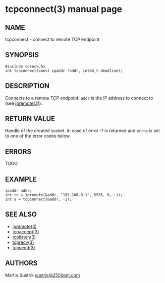 # tcpconnect(3) manual page

## NAME

tcpconnect - connect to remote TCP endpoint

## SYNOPSIS

```
#include <dsock.h>
int tcpconnect(const ipaddr *addr, int64_t deadline);
```

## DESCRIPTION

Connects to a remote TCP endpoint. `addr` is the IP address to connect to (see [ipremote(3)](ipremote.html)).

## RETURN VALUE

Handle of the created socket. In case of error -1 is returned and `errno` is set to one of the error codes below.

## ERRORS

TODO

## EXAMPLE

```
ipaddr addr;
int rc = ipremote(&addr, "192.168.0.1", 5555, 0, -1);
int s = tcpconnect(&addr, -1);
```

## SEE ALSO

* [ipremote(3)](ipremote.html)
* [tcpaccept(3)](tcpaccept.html)
* [tcplisten(3)](tcplisten.html)
* [tcprecv(3)](tcprecv.html)
* [tcpsend(3)](tcpsend.html)

## AUTHORS

Martin Sustrik <sustrik@250bpm.com>

